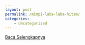 ```yaml
---
layout: post
permalink: /mimpi-laba-laba-hitam/
categories:
    - Uncategorized
---
```


[Baca Selengkapnya](/07)